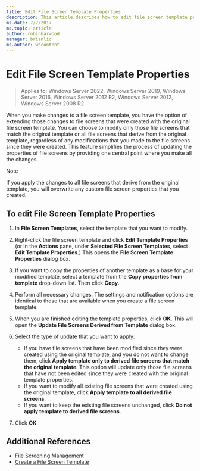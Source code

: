 ```yaml
---
title: Edit File Screen Template Properties
description: This article describes how to edit file screen template properties
ms.date: 7/7/2017
ms.topic: article
author: robinharwood
manager: brianlic
ms.author: wscontent
---
```

# Edit File Screen Template Properties

>Applies to: Windows Server 2022, Windows Server 2019, Windows Server 2016, Windows Server 2012 R2, Windows Server 2012, Windows Server 2008 R2

When you make changes to a file screen template, you have the option of extending those changes to file screens that were created with the original file screen template. You can choose to modify only those file screens that match the original template or all file screens that derive from the original template, regardless of any modifications that you made to the file screens since they were created. This feature simplifies the process of updating the properties of file screens by providing one central point where you make all the changes.

> [!Note]
> If you apply the changes to all file screens that derive from the original template, you will overwrite any custom file screen properties that you created.

## To edit File Screen Template Properties

1.  In **File Screen Templates**, select the template that you want to modify.

2.  Right-click the file screen template and click **Edit Template Properties** (or in the **Actions** pane, under **Selected File Screen Templates**, select **Edit Template Properties**.) This opens the **File Screen Template Properties** dialog box.

3.  If you want to copy the properties of another template as a base for your modified template, select a template from the **Copy properties from template** drop-down list. Then click **Copy**.

4.  Perform all necessary changes. The settings and notification options are identical to those that are available when you create a file screen template.

5.  When you are finished editing the template properties, click **OK**. This will open the **Update File Screens Derived from Template** dialog box.

6.  Select the type of update that you want to apply:

    -   If you have file screens that have been modified since they were created using the original template, and you do not want to change them, click **Apply template only to derived file screens that match the original template**. This option will update only those file screens that have not been edited since they were created with the original template properties.
    -   If you want to modify all existing file screens that were created using the original template, click **Apply template to all derived file screens**.
    -   If you want to keep the existing file screens unchanged, click **Do not apply template to derived file screens**.

7.  Click **OK**.

## Additional References

-   [File Screening Management](file-screening-management.md)
-   [Create a File Screen Template](create-file-screen-template.md)


